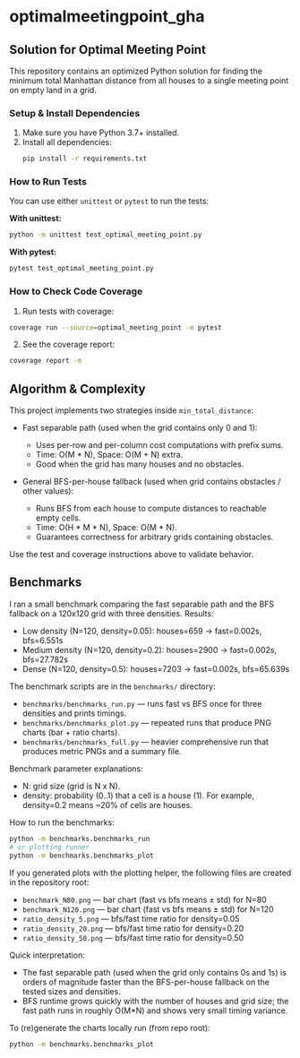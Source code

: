 # optimalmeetingpoint_gha

## Solution for Optimal Meeting Point

This repository contains an optimized Python solution for finding the minimum total Manhattan distance from all houses to a single meeting point on empty land in a grid.

### Setup & Install Dependencies

1. Make sure you have Python 3.7+ installed.
2. Install all dependencies:
	```sh
	pip install -r requirements.txt
	```

### How to Run Tests

You can use either `unittest` or `pytest` to run the tests:

**With unittest:**
```sh
python -m unittest test_optimal_meeting_point.py
```

**With pytest:**

```sh
pytest test_optimal_meeting_point.py
```

### How to Check Code Coverage

1. Run tests with coverage:

```sh
coverage run --source=optimal_meeting_point -m pytest
```

2. See the coverage report:

```sh
coverage report -m
```

## Algorithm & Complexity

This project implements two strategies inside `min_total_distance`:

- Fast separable path (used when the grid contains only 0 and 1):
	- Uses per-row and per-column cost computations with prefix sums.
	- Time: O(M * N), Space: O(M + N) extra.
	- Good when the grid has many houses and no obstacles.

- General BFS-per-house fallback (used when grid contains obstacles / other values):
	- Runs BFS from each house to compute distances to reachable empty cells.
	- Time: O(H * M * N), Space: O(M * N).
	- Guarantees correctness for arbitrary grids containing obstacles.

Use the test and coverage instructions above to validate behavior.

## Benchmarks

I ran a small benchmark comparing the fast separable path and the BFS fallback on a 120x120 grid with three densities. Results:

- Low density (N=120, density=0.05): houses=659 -> fast=0.002s, bfs=6.551s
- Medium density (N=120, density=0.2): houses=2900 -> fast=0.002s, bfs=27.782s
- Dense (N=120, density=0.5): houses=7203 -> fast=0.002s, bfs=65.639s

The benchmark scripts are in the `benchmarks/` directory:

- `benchmarks/benchmarks_run.py` — runs fast vs BFS once for three densities and prints timings.
- `benchmarks/benchmarks_plot.py` — repeated runs that produce PNG charts (bar + ratio charts).
- `benchmarks/benchmarks_full.py` — heavier comprehensive run that produces metric PNGs and a summary file.

Benchmark parameter explanations:
- N: grid size (grid is N x N).
- density: probability (0..1) that a cell is a house (1). For example, density=0.2 means ~20% of cells are houses.

How to run the benchmarks:

```sh
python -m benchmarks.benchmarks_run
# or plotting runner
python -m benchmarks.benchmarks_plot
```

If you generated plots with the plotting helper, the following files are created in the repository root:

- `benchmark_N80.png` — bar chart (fast vs bfs means ± std) for N=80
- `benchmark_N120.png` — bar chart (fast vs bfs means ± std) for N=120
- `ratio_density_5.png` — bfs/fast time ratio for density=0.05
- `ratio_density_20.png` — bfs/fast time ratio for density=0.20
- `ratio_density_50.png` — bfs/fast time ratio for density=0.50

Quick interpretation:
- The fast separable path (used when the grid only contains 0s and 1s) is orders of magnitude faster than the BFS-per-house fallback on the tested sizes and densities.
- BFS runtime grows quickly with the number of houses and grid size; the fast path runs in roughly O(M*N) and shows very small timing variance.

To (re)generate the charts locally run (from repo root):

```sh
python -m benchmarks.benchmarks_plot
```
